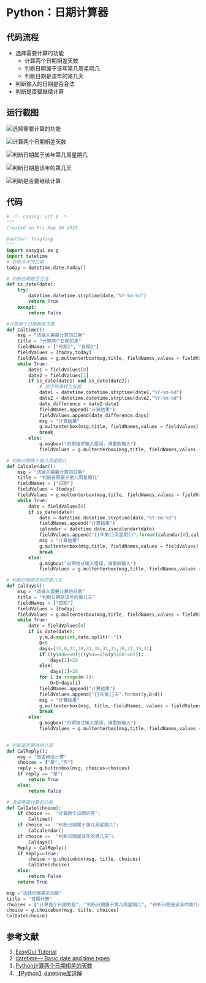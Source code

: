 # Python：日期计算器

## 代码流程
- 选择需要计算的功能
  - 计算两个日期相差天数
  - 判断日期属于该年第几周星期几    
   - 判断日期是该年的第几天
- 判断输入的日期是否合法
- 判断是否要继续计算  

## 运行截图
![选择需要计算的功能](http://cdn.zhaojingyi0126.com/IMG/17569167-96749b0c64043121.png)

![计算两个日期相差天数](http://cdn.zhaojingyi0126.com/IMG/17569167-a37d44d42a2d60af.png)

![判断日期属于该年第几周星期几    ](http://cdn.zhaojingyi0126.com/IMG/17569167-ee7475766aee0db6.png)

![判断日期是该年的第几天](http://cdn.zhaojingyi0126.com/IMG/17569167-993af08de7eaeb5e.png)

![判断是否要继续计算  ](http://cdn.zhaojingyi0126.com/IMG/17569167-2842fbcd04874f6e.png)

## 代码
```python
# -*- coding: utf-8 -*-
"""
Created on Fri Aug 16 2019

@author: YangYang
"""
import easygui as g
import datetime
# 获取今天的日期
today = datetime.date.today()

# 判断日期是否合法
def is_date(date):
    try:
        datetime.datetime.strptime(date,"%Y-%m-%d")
        return True
    except:
        return False

#计算两个日期相差天数
def Caltime():
    msg = "请输入需要计算的日期"
    title = "计算两个日期的差"
    fieldNames = ["日期1", "日期2"]
    fieldValues = [today,today]  
    fieldValues = g.multenterbox(msg,title, fieldNames,values = fieldValues)
    while True:
        date1 = fieldValues[0]
        date2 = fieldValues[1]
        if is_date(date1) and is_date(date2):
            # 将字符串转为日期
            date1 = datetime.datetime.strptime(date1,"%Y-%m-%d")
            date2 = datetime.datetime.strptime(date2,"%Y-%m-%d")
            date_difference = date2-date1
            fieldNames.append("计算结果")
            fieldValues.append(date_difference.days)  
            msg = "计算结果"
            g.multenterbox(msg,title, fieldNames,values = fieldValues)
            break
        else:
            g.msgbox("日期格式输入错误，请重新输入")
            fieldValues = g.multenterbox(msg,title, fieldNames,values = fieldValues)

# 判断日期属于第几周星期几    
def Calcalendar():
    msg = "请输入需要计算的日期"
    title = "判断日期属于第几周星期几"
    fieldNames = ["日期"]
    fieldValues = [today]  
    fieldValues = g.multenterbox(msg,title, fieldNames,values = fieldValues)
    while True:
        date = fieldValues[0]       
        if is_date(date):            
            date = datetime.datetime.strptime(date,"%Y-%m-%d")
            fieldNames.append("计算结果")
            calendar = datetime.date.isocalendar(date)
            fieldValues.append("{}年第{}周星期{}".format(calendar[0],calendar[1],calendar[2]))  
            msg = "计算结果"
            g.multenterbox(msg,title, fieldNames,values = fieldValues)
            break
        else:
            g.msgbox("日期格式输入错误，请重新输入")
            fieldValues = g.multenterbox(msg,title, fieldNames,values = fieldValues)

# 判断日期是该年的第几天
def Caldays():
    msg = "请输入需要计算的日期"
    title = "判断日期是该年的第几天"
    fieldNames = ["日期"]
    fieldValues = [today]  
    fieldValues = g.multenterbox(msg,title, fieldNames,values = fieldValues)
    while True:
        date = fieldValues[0]       
        if is_date(date):   
            y,m,d=map(int,date.split("-"))
            D=0
            days=[31,0,31,30,31,30,31,31,30,31,30,31]
            if ((y%400==0)|((y%4==0)&(y%100!=0))):
                days[1]=29
            else:
                days[1]=28
            for i in range(m-1):
                D=D+days[i]
            fieldNames.append("计算结果")
            fieldValues.append("{}年第{}天".format(y,D+d))  
            msg = "计算结果"
            g.multenterbox(msg, title, fieldNames, values = fieldValues)
            break
        else:
            g.msgbox("日期格式输入错误，请重新输入")
            fieldValues = g.multenterbox(msg,title, fieldNames,values = fieldValues)

            
# 判断是否要继续计算    
def CalReply():    
    msg = "是否继续计算"
    choices = ["是","否"]
    reply = g.buttonbox(msg, choices=choices)
    if reply == "是":
        return True
    else:
        return False

# 选择需要计算的功能
def CalDate(choice): 
    if choice ==  "计算两个日期的差":
        Caltime()           
    if choice ==  "判断日期属于第几周星期几":
        Calcalendar()            
    if choice ==  "判断日期是该年的第几天":
        Caldays()
    Reply = CalReply()
    if Reply==True:
        choice = g.choicebox(msg, title, choices)
        CalDate(choice)
    else:
        return False
    return True

msg ="选择你需要的功能"
title = "日期计算"
choices = ["计算两个日期的差", "判断日期属于第几周星期几", "判断日期是该年的第几天"]
choice = g.choicebox(msg, title, choices)
CalDate(choice)
```

## 参考文献
1. [EasyGui Tutorial](http://easygui.sourceforge.net/tutorial.html#msgbox)
1.  [datetime— Basic date and time types](https://docs.python.org/3/library/datetime.html#module-datetime "datetime: Basic date and time types.") 
1.  [Python计算两个日期相差的天数](https://blog.csdn.net/z564359805/article/details/80885801)
1.  [【Python】datetime库详解](https://www.jianshu.com/p/82008ba6706e)
